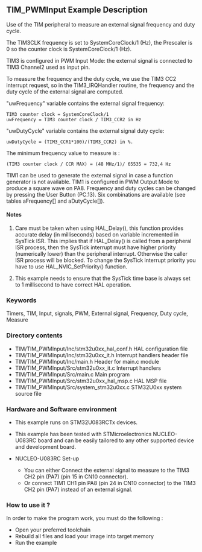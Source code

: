 ## <b>TIM_PWMInput Example Description</b>

Use of the TIM peripheral to measure an external signal frequency and
duty cycle.

The TIM3CLK frequency is set to SystemCoreClock/1 (Hz), the Prescaler is 0 so the
counter clock is SystemCoreClock/1 (Hz).

TIM3 is configured in PWM Input Mode: the external signal is connected to
TIM3 Channel2 used as input pin.

To measure the frequency and the duty cycle, we use the TIM3 CC2 interrupt request,
so in the TIM3_IRQHandler routine, the frequency and the duty cycle of the external
signal are computed.

"uwFrequency" variable contains the external signal frequency:

    TIM3 counter clock = SystemCoreClock/1
    uwFrequency = TIM3 counter clock / TIM3_CCR2 in Hz

"uwDutyCycle" variable contains the external signal duty cycle:

    uwDutyCycle = (TIM3_CCR1*100)/(TIM3_CCR2) in %.

The minimum frequency value to measure is :

    (TIM3 counter clock / CCR MAX) = (48 MHz/1)/ 65535 = 732,4 Hz

TIM1 can be used to generate the external signal in case a function generator
is not available. TIM1 is configured in PWM Output Mode to produce a square wave on PA8.
Frequency and duty cycles can be changed by pressing the User Button (PC.13).
Six combinations are available (see tables aFrequency[] and aDutyCycle[]).

#### <b>Notes</b>

 1. Care must be taken when using HAL_Delay(), this function provides accurate delay (in milliseconds)
    based on variable incremented in SysTick ISR. This implies that if HAL_Delay() is called from
    a peripheral ISR process, then the SysTick interrupt must have higher priority (numerically lower)
    than the peripheral interrupt. Otherwise the caller ISR process will be blocked.
    To change the SysTick interrupt priority you have to use HAL_NVIC_SetPriority() function.

 2. This example needs to ensure that the SysTick time base is always set to 1 millisecond
    to have correct HAL operation.

### <b>Keywords</b>

Timers, TIM, Input, signals, PWM, External signal, Frequency, Duty cycle, Measure

### <b>Directory contents</b>

  - TIM/TIM_PWMInput/Inc/stm32u0xx_hal_conf.h   HAL configuration file
  - TIM/TIM_PWMInput/Inc/stm32u0xx_it.h         Interrupt handlers header file
  - TIM/TIM_PWMInput/Inc/main.h                  Header for main.c module
  - TIM/TIM_PWMInput/Src/stm32u0xx_it.c         Interrupt handlers
  - TIM/TIM_PWMInput/Src/main.c                  Main program
  - TIM/TIM_PWMInput/Src/stm32u0xx_hal_msp.c    HAL MSP file
  - TIM/TIM_PWMInput/Src/system_stm32u0xx.c     STM32U0xx system source file


### <b>Hardware and Software environment</b>

  - This example runs on STM32U083RCTx devices.

  - This example has been tested with STMicroelectronics NUCLEO-U083RC
    board and can be easily tailored to any other supported device
    and development board.

  - NUCLEO-U083RC Set-up
    - You can either Connect the external signal to measure to the TIM3 CH2 pin (PA7) (pin 15 in CN10 connector).
    - Or connect TIM1 CH1 pin PA8 (pin 24 in CN10 connector) to the TIM3 CH2 pin (PA7) instead of an external signal.


### <b>How to use it ?</b>

In order to make the program work, you must do the following :

 - Open your preferred toolchain
 - Rebuild all files and load your image into target memory
 - Run the example

